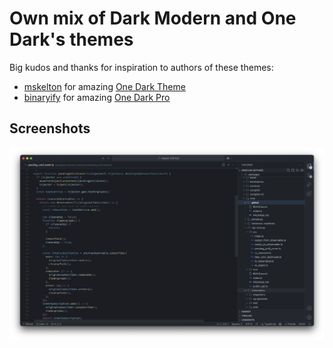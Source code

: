 # Own mix of Dark Modern and One Dark's themes

Big kudos and thanks for inspiration to authors of these themes:

- [mskelton](https://marketplace.visualstudio.com/publishers/mskelton) for amazing [One Dark Theme](https://marketplace.visualstudio.com/items?itemName=mskelton.one-dark-theme)
- [binaryify](https://marketplace.visualstudio.com/publishers/zhuangtongfa) for amazing [One Dark Pro](https://marketplace.visualstudio.com/items?itemName=zhuangtongfa.Material-theme)

## Screenshots

![Screenshot 1](https://github.com/rpglaz/own-dark-001/blob/main/screenshots/screenshot-2.png?raw=true)
